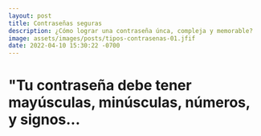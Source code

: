 ```yaml
---
layout: post
title: Contraseñas seguras
description: ¿Cómo lograr una contraseña únca, compleja y memorable?
image: assets/images/posts/tipos-contrasenas-01.jfif
date: 2022-04-10 15:30:22 -0700
---
```


# "Tu contraseña debe tener mayúsculas, minúsculas, números, y signos...